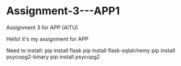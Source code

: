 # Assignment-3---APP1
Assignment 3 for APP (AITU)

Hello! it's my assignment for APP

Need to install:
pip install flask
pip install flask-sqlalchemy
pip install psycopg2-binary
pip install psycopg2
